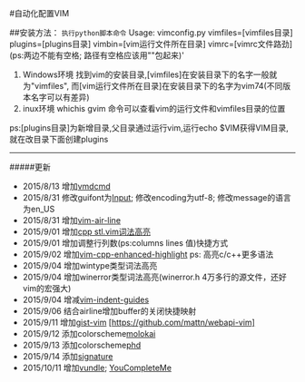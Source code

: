 #自动化配置VIM

##安装方法：
`执行python脚本命令`
Usage: vimconfig.py vimfiles=[vimfiles目录] plugins=[plugins目录] vimbin=[vim运行文件所在目录] vimrc=\[vimrc文件路劲] (ps:两边不能有空格; 路径有空格应该用""包起来)'

1. Windows环境
找到vim的安装目录,[vimfiles]在安装目录下的名字一般就为"vimfiles", 而[vim运行文件所在目录]在安装目录下的名字为vim74(不同版本名字可以有差异)
2. inux环境
whichis gvim 命令可以查看vim的运行文件和vimfiles目录的位置

ps:[plugins目录]为新增目录,父目录通过运行vim,运行echo $VIM获得VIM目录,就在改目录下面创建plugins


****

#####更新
+ 2015/8/13 增加[vmdcmd](https://code.google.com/p/cmd-dot-vim/)
+ 2015/8/31 修改guifont为[Input](http://input.fontbureau.com/download/); 修改encoding为utf-8; 修改message的语言为en_US
+ 2015/8/31 增加[vim-air-line](https://github.com/bling/vim-airline)
+ 2015/9/01 增加[cpp stl.vim词法高亮](https://github.com/Mizuchi/STL-Syntax)
+ 2015/9/01 增加调整行列数(ps:columns lines 值)快捷方式
+ 2015/9/02 增加[vim-cpp-enhanced-highlight](https://github.com/octol/vim-cpp-enhanced-highlight) ps: 高亮c/c++更多语法
+ 2015/9/04 增加wintype类型词法高亮
+ 2015/9/04 增加winerror类型词法高亮(winerror.h 4万多行的源文件，还好vim的宏强大)
+ 2015/9/04 增减[vim-indent-guides](https://github.com/nathanaelkane/vim-indent-guides)
+ 2015/9/06 结合airline增加buffer的关闭快捷映射
+ 2015/9/11 增加[gist-vim](https://github.com/mattn/gist-vim) [https://github.com/mattn/webapi-vim] 
+ 2015/9/12 添加colorscheme[molokai](https://github.com/tomasr/molokai)
+ 2015/9/13 添加colorscheme[phd](http://www.vim.org/scripts/script.php?script_id=3139)
+ 2015/9/14 添加[signature](https://github.com/kshenoy/vim-signature)
+ 2015/10/11 增加[vundle](https://github.com/VundleVim/Vundle.vim); [YouCompleteMe](https://github.com/Valloric/YouCompleteMe)
